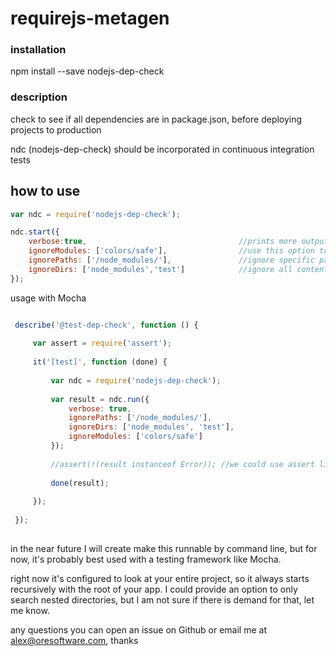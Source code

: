 
# requirejs-metagen

### installation

npm install --save nodejs-dep-check

### description

check to see if all dependencies are in package.json, before deploying projects to production

ndc (nodejs-dep-check) should be incorporated in continuous integration tests


## how to use

```js
var ndc = require('nodejs-dep-check');

ndc.start({
    verbose:true,                                  //prints more output, true is default, set to false for less output at command line
    ignoreModules: ['colors/safe'],                //use this option to override the errors for a particular module, e.g. colors/safe is something this module doesn't currently handle
    ignorePaths: ['/node_modules/'],               //ignore specific paths, but not all directories with this name, just the one path
    ignoreDirs: ['node_modules','test']            //ignore all contents and subcontents in any dir called "node_modules" or "test"
});
```

usage with Mocha

```js

 describe('@test-dep-check', function () {
 
     var assert = require('assert');
 
     it('[test]', function (done) {
 
         var ndc = require('nodejs-dep-check');
 
         var result = ndc.run({
             verbose: true,
             ignorePaths: ['/node_modules/'],
             ignoreDirs: ['node_modules', 'test'],
             ignoreModules: ['colors/safe']
         });
 
         //assert(!(result instanceof Error)); //we could use assert like this but we don't need to, just pass the result to done
         
         done(result);
 
     });
 
 });
 
```

in the near future I will create make this runnable by command line, but for now, it's probably best used with a testing framework like Mocha.

right now it's configured to look at your entire project, so it always starts recursively with the root of your app. I could provide an option to only search nested directories, but I am not
sure if there is demand for that, let me know.


any questions you can open an issue on Github or email me at alex@oresoftware.com, thanks

